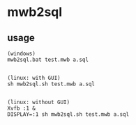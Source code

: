 mwb2sql
=======

usage
-------

    (windows)
    mwb2sql.bat test.mwb a.sql


    (linux: with GUI)
    sh mwb2sql.sh test.mwb a.sql


    (linux: without GUI)
    Xvfb :1 &
    DISPLAY=:1 sh mwb2sql.sh test.mwb a.sql

